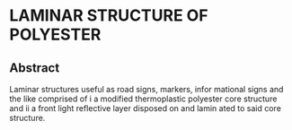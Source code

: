 # LAMINAR STRUCTURE OF POLYESTER

## Abstract
Laminar structures useful as road signs, markers, infor mational signs and the like comprised of i a modified thermoplastic polyester core structure and ii a front light reflective layer disposed on and lamin ated to said core structure.